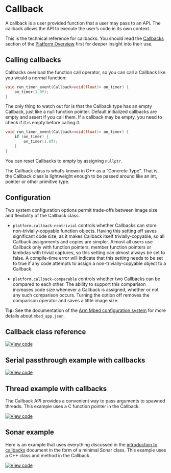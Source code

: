 # Callback

A callback is a user provided function that a user may pass to an API. The callback allows the API to execute the user’s code in its own context.

This is the technical reference for callbacks. You should read the [Callbacks](../apis/platform-concepts.html#callbacks) section of the [Platform Overview](../apis/platform-concepts.html) first for deeper insight into their use.

## Calling callbacks

Callbacks overload the function call operator, so you can call a Callback like you would a normal function:

```c++
void run_timer_event(Callback<void(float)> on_timer) {
    on_timer(1.0f);
}
```

The only thing to watch out for is that the Callback type has an empty Callback, just like a null function pointer. Default initialized callbacks are empty and assert if you call them. If a callback may be empty, you need to check if it is empty before calling it.

``` c++
void run_timer_event(Callback<void(float)> on_timer) {
    if (on_timer) {
        on_timer(1.0f);
    }
}
```

You can reset Callbacks to empty by assigning `nullptr`.

The Callback class is what’s known in C++ as a “Concrete Type”. That is, the Callback class is lightweight enough to be passed around like an int, pointer or other primitive type.

## Configuration

Two system configuration options permit trade-offs between image size and flexibility of the Callback class.

* `platform.callback-nontrivial` controls whether Callbacks can store non-trivially-copyable function objects. Having this setting off saves significant code size, as it makes Callback itself trivially-copyable, so all Callback assignments and copies are simpler. Almost all users use Callback only with function pointers, member function pointers or lambdas with trivial captures, so this setting can almost always be set to false. A compile-time error will indicate that this setting needs to be set to true if any code attempts to assign a non-trivially-copyable object to a Callback.

* `platform.callback-comparable` controls whether two Callbacks can be compared to each other. The ability to support this comparison increases code size whenever a Callback is assigned, whether or not any such comparison occurs. Turning the option off removes the comparison operator and saves a little image size.

<span class="tips">**Tip:** See the documentation of the [Arm Mbed configuration system](../program-setup/advanced-configuration.html) for more details about `mbed_app.json`. </span>

## Callback class reference

[![View code](https://www.mbed.com/embed/?type=library)](https://os.mbed.com/docs/mbed-os/v6.10/mbed-os-api-doxy/classmbed_1_1_callback.html)

## Serial passthrough example with callbacks
[![View code](https://www.mbed.com/embed/?url=https://github.com/ARMmbed/mbed-os-snippet-Callback_SerialPassthrough/tree/v6.10)](https://github.com/ARMmbed/mbed-os-snippet-Callback_SerialPassthrough/blob/v6.10/main.cpp)

## Thread example with callbacks

The Callback API provides a convenient way to pass arguments to spawned threads. This example uses a C function pointer in the Callback.

 [![View code](https://www.mbed.com/embed/?url=https://github.com/ARMmbed/mbed-os-snippet-Threading_with_callback/tree/v6.10)](https://github.com/ARMmbed/mbed-os-snippet-Threading_with_callback/blob/v6.10/main.cpp)

## Sonar example

Here is an example that uses everything discussed in the [introduction to callbacks](../apis/platform-concepts.html#callbacks) document in the form of a minimal Sonar class. This example uses a C++ class and method in the Callback.

[![View code](https://www.mbed.com/embed/?url=https://github.com/ARMmbed/mbed-os-snippet-Sonar/tree/v6.10)](https://github.com/ARMmbed/mbed-os-snippet-Sonar/blob/v6.10/main.cpp)
